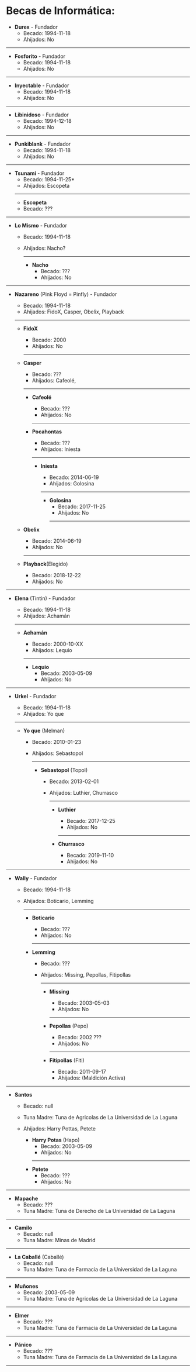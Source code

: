 # Becas de Informática:

- **Durex** - Fundador
  * Becado: 1994-11-18
  * Ahijados: No
---
- **Fosforito** - Fundador
  * Becado: 1994-11-18
  * Ahijados: No
---
- **Inyectable** - Fundador
  * Becado: 1994-11-18
  * Ahijados: No
---
- **Libinidoso** - Fundador
  * Becado: 1994-12-18
  * Ahijados: No
---
- **Punkiblank** - Fundador  
  * Becado: 1994-11-18  
  * Ahijados: No
---
- **Tsunami** - Fundador
  * Becado: 1994-11-25*
  * Ahijados: Escopeta
  ---
    - **Escopeta**
  * Becado: ???

---

- **Lo Mismo** - Fundador
  * Becado: 1994-11-18
  * Ahijados: Nacho? 
    
    ---

      - **Nacho**
        *  Becado: ???
        *  Ahijados: No
---


- **Nazareno**  (Pink Floyd = Pinfly) - Fundador
  * Becado: 1994-11-18
  * Ahijados: FidoX, Casper, Obelix, Playback
  ---

    - **FidoX**
      * Becado: 2000
      * Ahijados: No
      ---
    - **Casper**
      * Becado: ???
      * Ahijados: Cafeolé, 
      ---

         - **Cafeolé**
            * Becado: ???
            * Ahijados: No 
            ---

         - **Pocahontas**
            * Becado: ???
            * Ahijados: Iniesta
            ---
              - **Iniesta**
                  * Becado: 2014-06-19
                  * Ahijados: Golosina
                  ---

                  - **Golosina**
                      * Becado: 2017-11-25
                      * Ahijados: No
                      ---

     - **Obelix**
         * Becado: 2014-06-19
         * Ahijados: No
         ---

     - **Playback**(Elegido)
         * Becado: 2018-12-22
         * Ahijados: No
---



- **Elena** (Tintin) - Fundador
  * Becado: 1994-11-18
  * Ahijados: Achamán
  ---

    - **Achamán**
      * Becado: 2000-10-XX
      * Ahijados: Lequio 
      ---

         - **Lequio**
            * Becado: 2003-05-09
            * Ahijados: No
---




- **Urkel** - Fundador
  * Becado: 1994-11-18
  * Ahijados: Yo que
  ---

    - **Yo que** (Melman)
        * Becado: 2010-01-23
        * Ahijados: Sebastopol
              
            ---  
            - **Sebastopol** (Topol)
                * Becado: 2013-02-01
                * Ahijados: Luthier, Churrasco
                  
                  ---
                   - **Luthier**
                      * Becado: 2017-12-25
                      * Ahijados: No
                      ---
                  
                  - **Churrasco**
                      * Becado: 2019-11-10
                      * Ahijados: No
---
 
- **Wally** - Fundador
  * Becado: 1994-11-18
  * Ahijados: Boticario, Lemming
    
    ---
      -  **Boticario**
          * Becado: ???
          * Ahijados: No
          ---

      -  **Lemming**
          * Becado: ???
          * Ahijados: Missing, Pepollas, Fitipollas
           
            ---

              - **Missing**
                  * Becado: 2003-05-03
                  * Ahijados: No
                  ---
              
              - **Pepollas** (Pepo)
                  * Becado: 2002 ???
                  * Ahijados: No
                  ---

              -  **Fitipollas** (Fiti)
                  * Becado: 2011-09-17
                  * Ahijados: (Maldición Activa)

---
- **Santos**
  * Becado: null
  *  Tuna Madre: Tuna de Agricolas de La Universidad de La Laguna
  * Ahijados: Harry Pottas, Petete
      
      - **Harry Potas** (Hapo)
          * Becado: 2003-05-09
          * Ahijados: No
          ---
      - **Petete**
          * Becado: ???
          * Ahijados: No

---
- **Mapache**
  * Becado: ???
  * Tuna Madre: Tuna de Derecho de La Universidad de La Laguna
---
- **Camilo**
  * Becado: null
  * Tuna Madre: Minas de Madrid
---
- **La Caballé** (Caballé)
  * Becado: null
  * Tuna Madre: Tuna de Farmacia de La Universidad de La Laguna
---
- **Muñones**
  * Becado: 2003-05-09
  * Tuna Madre: Tuna de Agricolas de La Universidad de La Laguna
---
- **Elmer**
  * Becado: ???
  * Tuna Madre: Tuna de Farmacia de La Universidad de La Laguna
---
- **Pánico**
  * Becado: ???
  * Tuna Madre: Tuna de Farmacia de La Universidad de La Laguna
---



